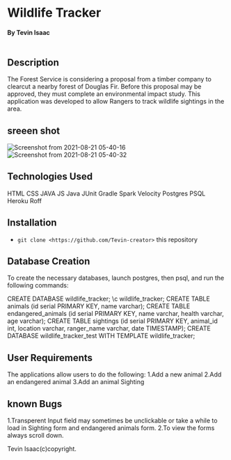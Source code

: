 # Wildlife Tracker
#### By **Tevin Isaac**

![]()
## Description
The Forest Service is considering a proposal from a timber company to clearcut a nearby forest of Douglas Fir. Before this proposal may be approved, they must complete an environmental impact study. This application was developed to allow Rangers to track wildlife sightings in the area.

## sreeen shot
![Screenshot from 2021-08-21 05-40-16](https://user-images.githubusercontent.com/81568615/130308171-3187826f-474b-46a8-91f1-03f94d21e889.png)
![Screenshot from 2021-08-21 05-40-32](https://user-images.githubusercontent.com/81568615/130308210-6749d5cc-483f-40d1-a992-e45cbe9c954a.png)


##  Technologies Used
HTML
CSS
JAVA
JS
Java
JUnit
Gradle
Spark
Velocity
Postgres
PSQL
Heroku
Roff

## Installation
* `git clone <https://github.com/Tevin-creator>` this repository


## Database Creation
To create the necessary databases, launch postgres, then psql, and run the following commands:

CREATE DATABASE wildlife_tracker;
\c wildlife_tracker;
CREATE TABLE animals (id serial PRIMARY KEY, name varchar);
CREATE TABLE endangered_animals (id serial PRIMARY KEY, name varchar, health varchar, age varchar);
CREATE TABLE sightings (id serial PRIMARY KEY, animal_id int, location varchar, ranger_name varchar, date TIMESTAMP);
CREATE DATABASE wildlife_tracker_test WITH TEMPLATE wildlife_tracker;

## User Requirements
The applications allow users to do the following:
1.Add a new animal
2.Add an endangered animal
3.Add an animal Sighting

## known Bugs
1.Transperent Input field may sometimes be unclickable or take a while to load in Sighting form and endangered animals form.
2.To view the forms always  scroll down.

Tevin Isaac(c)copyright.